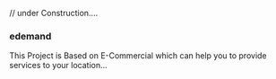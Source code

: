 // under Construction....
### edemand 
This Project is Based on E-Commercial 
which can help you to provide services to your location...
